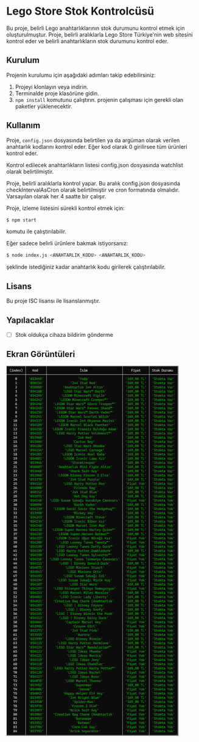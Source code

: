 # Lego Store Stok Kontrolcüsü
Bu proje, belirli Lego anahtarlıklarının stok durumunu kontrol etmek için oluşturulmuştur. Proje, belirli aralıklarla Lego Store Türkiye'nin web sitesini kontrol eder ve belirli anahtarlıkların stok durumunu kontrol eder.

## Kurulum
Projenin kurulumu için aşağıdaki adımları takip edebilirsiniz:

1. Projeyi klonlayın veya indirin.
2. Terminalde proje klasörüne gidin.
3. ```npm install``` komutunu çalıştırın. projenin çalışması için gerekli olan paketler yüklenecektir.

## Kullanım
Proje, ```config.json``` dosyasında belirtilen ya da argüman olarak verilen anahtarlık kodlarını kontrol eder. Eğer kod olarak 0 girilirsee tüm ürünleri kontrol eder.

Kontrol edilecek anahtarlıkların listesi config.json dosyasında watchlist olarak belirtilmiştir.

Proje, belirli aralıklarla kontrol yapar. Bu aralık config.json dosyasında checkIntervalAsCron olarak belirtilmiştir ve cron formatında olmalıdır. Varsayılan olarak her 4 saatte bir çalışır.

Proje, izleme listesini sürekli kontrol etmek için: 
```bash
$ npm start
``` 
komutu ile çalıştırılabilir.

Eğer sadece belirli ürünlere bakmak istiyorsanız:
```bash
$ node index.js <ANAHTARLIK_KODU> <ANAHTARLIK_KODU>
```
şeklinde istediğiniz kadar anahtarlık kodu girilerek çalıştırılabilir. 

## Lisans
Bu proje ISC lisansı ile lisanslanmıştır.

## Yapılacaklar
- [ ] Stok oldukça cihaza bildirim gönderme

## Ekran Görüntüleri

![Her ürünü kontrol ederse.](screenshots/image.png)
